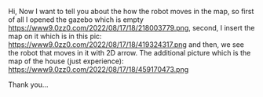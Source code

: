 Hi, Now I want to tell you about the how the robot moves in the map, so first of all I opened the gazebo which is empty https://www9.0zz0.com/2022/08/17/18/218003779.png, second, I insert the map on it which is in this pic: https://www9.0zz0.com/2022/08/17/18/419324317.png and then, we see the robot that moves in it with 2D arrow.
The additional picture which is the map of the house (just experience): https://www9.0zz0.com/2022/08/17/18/459170473.png

Thank you...

